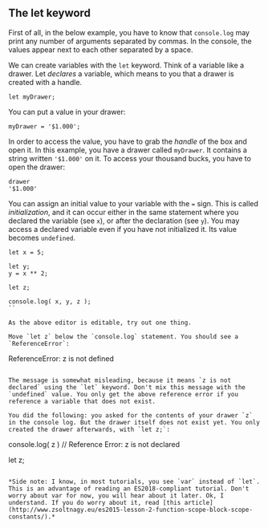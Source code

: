 ## The let keyword

First of all, in the below example, you have to know that `console.log` may print any number of arguments separated by commas. In the console, the values appear next to each other separated by a space.

We can create variables with the `let` keyword. Think of a variable like a drawer. Let *declares* a variable, which means to you that a drawer is created with a handle.

```
let myDrawer;
```

You can put a value in your drawer:

```
myDrawer = '$1.000';
```

In order to access the value, you have to grab the *handle* of the box and open it. In this example, you have a drawer called `myDrawer`. It contains a string written `'$1.000'` on it. To access your thousand bucks, you have to open the drawer:

```
drawer
'$1.000'
```

You can assign an initial value to your variable with the `=` sign. This is called *initialization*, and it can occur either in the same statement where you declared the variable (see `x`), or after the declaration (see `y`). You may access a declared variable even if you have not initialized it. Its value becomes `undefined`. 

```
let x = 5;

let y;
y = x ** 2;

let z;

console.log( x, y, z );
``

As the above editor is editable, try out one thing. 

Move `let z` below the `console.log` statement. You should see a `ReferenceError`:

```
ReferenceError: z is not defined
```

The message is somewhat misleading, because it means `z is not declared` using the `let` keyword. Don't mix this message with the `undefined` value. You only get the above reference error if you reference a variable that does not exist.

You did the following: you asked for the contents of your drawer `z` in the console log. But the drawer itself does not exist yet. You only created the drawer afterwards, with `let z;`:

```
console.log( z )  // Reference Error: z is not declared

let z;
```

*Side note: I know, in most tutorials, you see `var` instead of `let`. This is an advantage of reading an ES2018-compliant tutorial. Don't worry about var for now, you will hear about it later. Ok, I understand. If you do worry about it, read [this article](http://www.zsoltnagy.eu/es2015-lesson-2-function-scope-block-scope-constants/).*
